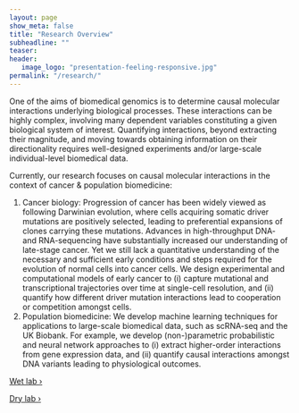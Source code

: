 ```yaml
---
layout: page
show_meta: false
title: "Research Overview"
subheadline: ""
teaser:
header:
   image_logo: "presentation-feeling-responsive.jpg"
permalink: "/research/"
---
```

One of the aims of biomedical genomics is to determine causal molecular interactions underlying biological processes. These interactions can be highly complex, involving many dependent variables constituting a given biological system of interest. Quantifying interactions, beyond extracting their magnitude, and moving towards obtaining information on their directionality requires well-designed experiments and/or large-scale individual-level biomedical data.   

Currently, our research focuses on causal molecular interactions in the context of cancer & population biomedicine:

1. Cancer biology: Progression of cancer has been widely viewed as following Darwinian evolution, where cells acquiring somatic driver mutations are positively selected, leading to preferential expansions of clones carrying these mutations. Advances in high-throughput DNA- and RNA-sequencing have substantially increased our understanding of late-stage cancer. Yet we still lack a quantitative understanding of the necessary and sufficient early conditions and steps required for the evolution of normal cells into cancer cells. 
We design experimental and computational models of early cancer to (i) capture mutational and transcriptional trajectories over time at single-cell resolution, and (ii) quantify how different driver mutation interactions lead to cooperation or competition amongst cells.  
1. Population biomedicine: We develop machine learning techniques for applications to large-scale biomedical data, such as scRNA-seq and the UK Biobank. For example, we develop (non-)parametric probabilistic and neural network approaches to (i) extract higher-order interactions from gene expression data, and (ii) quantify causal interactions amongst DNA variants leading to physiological outcomes. 

<a class="radius button small" href="{{ site.url }}{{ site.baseurl }}/research/wetlab/">Wet lab ›</a> 

<a class="radius button small" href="{{ site.url }}{{ site.baseurl }}/research/drylab/">Dry lab ›</a>


